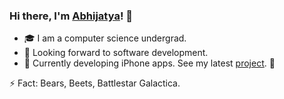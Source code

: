 ### Hi there, I'm <a href="https://www.linkedin.com/in/abhijatyagupta/">Abhijatya</a>! 👋
<ul>
  <li>🎓 I am a computer science undergrad.</li>
  <li>🔨 Looking forward to software development.</li>
  <li>📱 Currently developing iPhone apps. See my latest <a href="https://github.com/abhijatyagupta/newsApp-iOS">project</a>. 👀</li>
</ul>

⚡ Fact: Bears, Beets, Battlestar Galactica.

<!--
**abhijatyagupta/abhijatyagupta** is a ✨ _special_ ✨ repository because its `README.md` (this file) appears on your GitHub profile.

Here are some ideas to get you started:

- 🔭 I’m currently working on ...
- 🌱 I’m currently learning ...
- 👯 I’m looking to collaborate on ...
- 🤔 I’m looking for help with ...
- 💬 Ask me about ...
- 📫 How to reach me: ...
- 😄 Pronouns: ...
- ⚡ Fun fact: ...
-->
